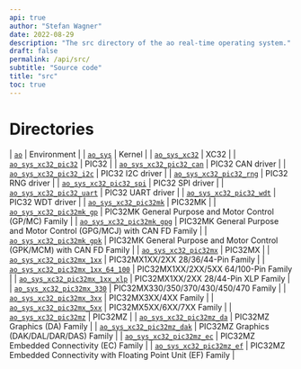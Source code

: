 ```yaml
---
api: true
author: "Stefan Wagner"
date: 2022-08-29
description: "The src directory of the ao real-time operating system."
draft: false
permalink: /api/src/ 
subtitle: "Source code"
title: "src"
toc: true
---
```


# Directories

| [`ao`](ao/index.md) | Environment |
| [`ao_sys`](ao_sys/index.md) | Kernel |
| [`ao_sys_xc32`](ao_sys_xc32/index.md) | XC32 |
| [`ao_sys_xc32_pic32`](ao_sys_xc32_pic32/index.md) | PIC32 |
| [`ao_sys_xc32_pic32_can`](ao_sys_xc32_pic32_can/index.md) | PIC32 CAN driver |
| [`ao_sys_xc32_pic32_i2c`](ao_sys_xc32_pic32_i2c/index.md) | PIC32 I2C driver |
| [`ao_sys_xc32_pic32_rng`](ao_sys_xc32_pic32_rng/index.md) | PIC32 RNG driver |
| [`ao_sys_xc32_pic32_spi`](ao_sys_xc32_pic32_spi/index.md) | PIC32 SPI driver |
| [`ao_sys_xc32_pic32_uart`](ao_sys_xc32_pic32_uart/index.md) | PIC32 UART driver |
| [`ao_sys_xc32_pic32_wdt`](ao_sys_xc32_pic32_wdt/index.md) | PIC32 WDT driver |
| [`ao_sys_xc32_pic32mk`](ao_sys_xc32_pic32mk/index.md) | PIC32MK |
| [`ao_sys_xc32_pic32mk_gp`](ao_sys_xc32_pic32mk_gp/index.md) | PIC32MK General Purpose and Motor Control (GP/MC) Family |
| [`ao_sys_xc32_pic32mk_gpg`](ao_sys_xc32_pic32mk_gpg/index.md) | PIC32MK General Purpose and Motor Control (GPG/MCJ) with CAN FD Family |
| [`ao_sys_xc32_pic32mk_gpk`](ao_sys_xc32_pic32mk_gpk/index.md) | PIC32MK General Purpose and Motor Control (GPK/MCM) with CAN FD Family |
| [`ao_sys_xc32_pic32mx`](ao_sys_xc32_pic32mx/index.md) | PIC32MX |
| [`ao_sys_xc32_pic32mx_1xx`](ao_sys_xc32_pic32mx_1xx/index.md) | PIC32MX1XX/2XX 28/36/44-Pin Family |
| [`ao_sys_xc32_pic32mx_1xx_64_100`](ao_sys_xc32_pic32mx_1xx_64_100/index.md) | PIC32MX1XX/2XX/5XX 64/100-Pin Family |
| [`ao_sys_xc32_pic32mx_1xx_xlp`](ao_sys_xc32_pic32mx_1xx_xlp/index.md) | PIC32MX1XX/2XX 28/44-Pin XLP Family |
| [`ao_sys_xc32_pic32mx_330`](ao_sys_xc32_pic32mx_330/index.md) | PIC32MX330/350/370/430/450/470 Family |
| [`ao_sys_xc32_pic32mx_3xx`](ao_sys_xc32_pic32mx_3xx/index.md) | PIC32MX3XX/4XX Family |
| [`ao_sys_xc32_pic32mx_5xx`](ao_sys_xc32_pic32mx_5xx/index.md) | PIC32MX5XX/6XX/7XX Family |
| [`ao_sys_xc32_pic32mz`](ao_sys_xc32_pic32mz/index.md) | PIC32MZ |
| [`ao_sys_xc32_pic32mz_da`](ao_sys_xc32_pic32mz_da/index.md) | PIC32MZ Graphics (DA) Family |
| [`ao_sys_xc32_pic32mz_dak`](ao_sys_xc32_pic32mz_dak/index.md) | PIC32MZ Graphics (DAK/DAL/DAR/DAS) Family |
| [`ao_sys_xc32_pic32mz_ec`](ao_sys_xc32_pic32mz_ec/index.md) | PIC32MZ Embedded Connectivity (EC) Family |
| [`ao_sys_xc32_pic32mz_ef`](ao_sys_xc32_pic32mz_ef/index.md) | PIC32MZ Embedded Connectivity with Floating Point Unit (EF) Family |

